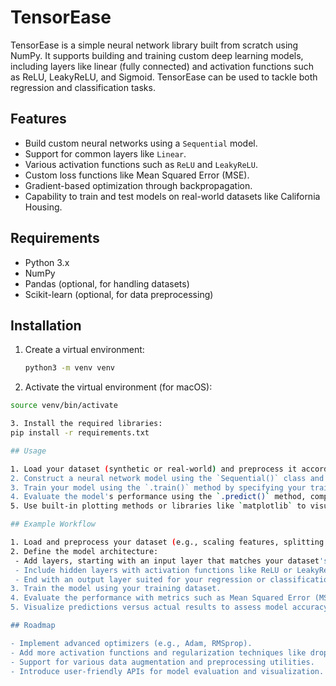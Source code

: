 # TensorEase

TensorEase is a simple neural network library built from scratch using NumPy. It supports building and training custom deep learning models, including layers like linear (fully connected) and activation functions such as ReLU, LeakyReLU, and Sigmoid. TensorEase can be used to tackle both regression and classification tasks.

## Features

- Build custom neural networks using a `Sequential` model.
- Support for common layers like `Linear`.
- Various activation functions such as `ReLU` and `LeakyReLU`.
- Custom loss functions like Mean Squared Error (MSE).
- Gradient-based optimization through backpropagation.
- Capability to train and test models on real-world datasets like California Housing.
  
## Requirements

- Python 3.x
- NumPy
- Pandas (optional, for handling datasets)
- Scikit-learn (optional, for data preprocessing)

## Installation

1. Create a virtual environment:

   ```bash
   python3 -m venv venv

2. Activate the virtual environment (for macOS):
  ```bash
  source venv/bin/activate

3. Install the required libraries:
  pip install -r requirements.txt

## Usage

1. Load your dataset (synthetic or real-world) and preprocess it according to your task's requirements.
2. Construct a neural network model using the `Sequential()` class and define your layers with components such as `Linear` layers and activation functions like `ReLU`.
3. Train your model using the `.train()` method by specifying your training data and number of epochs.
4. Evaluate the model's performance using the `.predict()` method, comparing against your validation or test dataset.
5. Use built-in plotting methods or libraries like `matplotlib` to visualize model predictions versus actual values.

## Example Workflow

1. Load and preprocess your dataset (e.g., scaling features, splitting into training and test sets).
2. Define the model architecture:
   - Add layers, starting with an input layer that matches your dataset's features.
   - Include hidden layers with activation functions like ReLU or LeakyReLU.
   - End with an output layer suited for your regression or classification task.
3. Train the model using your training dataset.
4. Evaluate the performance with metrics such as Mean Squared Error (MSE) for regression tasks or accuracy for classification.
5. Visualize predictions versus actual results to assess model accuracy and performance.

## Roadmap

- Implement advanced optimizers (e.g., Adam, RMSprop).
- Add more activation functions and regularization techniques like dropout.
- Support for various data augmentation and preprocessing utilities.
- Introduce user-friendly APIs for model evaluation and visualization.
